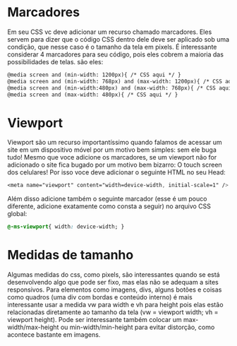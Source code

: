 # Marcadores

Em seu CSS vc deve adicionar um recurso chamado marcadores. Eles servem para dizer que o código CSS dentro dele deve ser aplicado sob uma condição, que nesse caso é o
tamanho da tela em pixels. É interessante considerar 4 marcadores para seu código, pois eles cobrem a maioria das possibilidades de telas. são eles:

~~~HTML
@media screen and (min-width: 1200px){ /* CSS aqui */ }
@media screen and (min-width: 768px) and (max-width: 1200px){ /* CSS aqui */ }
@media screen and (min-width:480px) and (max-width: 768px){ /* CSS aqui */ }
@media screen and (max-width: 480px){ /* CSS aqui */ }
~~~

# Viewport

Viewport são um recurso importantíssimo quando falamos de acessar um site em um dispositivo móvel por um motivo bem simples: sem ele buga tudo! Mesmo que voce adicione
os marcadores, se um viewport não for adicionado o site fica bugado por um motivo bem bizarro: O touch screen dos celulares! Por isso voce deve adicionar o seguinte
HTML no seu Head:

~~~CSS 
<meta name="viewport" content="width=device-width, initial-scale=1" /> 
~~~

Além disso adicione também o seguinte marcador (esse é um pouco diferente, adicione exatamente como consta a seguir) no arquivo CSS global:

~~~CSS
@-ms-viewport{ width: device-width; }
~~~

# Medidas de tamanho

Algumas medidas do css, como pixels, são interessantes quando se está desenvolvendo algo que pode ser fixo, mas elas não se adequam a sites responsivos. Para elementos
como imagens, divs, alguns botões e coisas como quadros (uma div com bordas e conteúdo interno) é mais interessante usar a medida vw para width e vh para height pois elas estão relacionadas diretamente ao tamanho da tela (vw = viewport width; vh = viewport height). Pode ser interessante também colocar um max-width/max-height ou 
min-width/min-height para evitar distorção, como acontece bastante em imagens.
